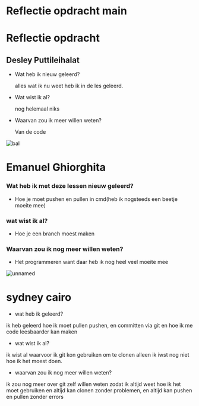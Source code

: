 # Reflectie opdracht main

# Reflectie opdracht
## Desley Puttileihalat

- Wat heb ik nieuw geleerd?

  alles wat ik nu weet heb ik in de les geleerd.
- Wat wist ik al?

  nog helemaal niks

- Waarvan zou ik meer willen weten?

  Van de code

![bal](https://github.com/Desley7/Reflectieopdracht/assets/144898896/390ad5d5-b5e2-4e5b-95a8-9bdef8845f5c)

# Emanuel Ghiorghita
### Wat heb ik met deze lessen nieuw geleerd?
- Hoe je moet pushen en pullen in cmd(heb ik nogsteeds een beetje moeite mee)

### wat wist ik al? 
- Hoe je een branch moest maken

### Waarvan zou ik nog meer willen weten?
- Het programmeren want daar heb ik nog heel veel moeite mee

![unnamed](https://github.com/Desley7/Reflectieopdracht/assets/144899298/6653aebe-5200-4242-aee8-9bd087f45f64)



# sydney cairo
 - wat heb ik geleerd?
  
  ik heb geleerd hoe ik moet pullen pushen, en committen via git en hoe ik me code leesbaarder kan maken

  - wat wist ik al?
 
  ik wist al waarvoor ik git kon gebruiken om te clonen alleen ik iwst nog niet hoe ik het moest doen.

 - waarvan zou ik nog meer willen weten?

   
ik zou nog meer over git zelf willen weten zodat ik altijd weet hoe ik het moet gebruiken en altijd kan clonen zonder problemen, en altijd kan pushen en pullen zonder errors 
